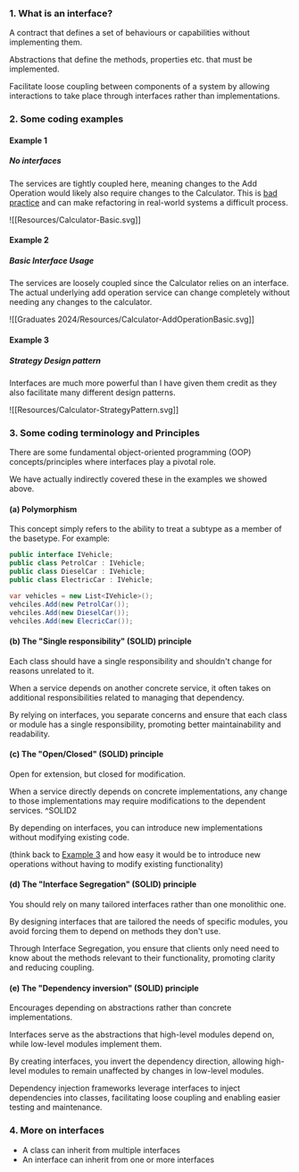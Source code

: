 ### 1. What is an interface?
A contract that defines a set of behaviours or capabilities without implementing them.

Abstractions that define the methods, properties etc. that must be implemented.

Facilitate loose coupling between components of a system by allowing interactions to take place through interfaces rather than implementations.

### 2. Some coding examples
#### Example 1
##### No interfaces
The services are tightly coupled here, meaning changes to the Add Operation would likely also require changes to the Calculator.  This is [bad practice](#^SOLID2) and can make refactoring in real-world systems a difficult process.

![[Resources/Calculator-Basic.svg]]

#### Example 2
##### Basic Interface Usage
The services are loosely coupled since the Calculator relies on an interface.  The actual underlying add operation service can change completely without needing any changes to the calculator. 

![[Graduates 2024/Resources/Calculator-AddOperationBasic.svg]]

#### Example 3
##### Strategy Design pattern
Interfaces are much more powerful than I have given them credit as they also facilitate many different design patterns.

![[Resources/Calculator-StrategyPattern.svg]]

### 3. Some coding terminology and Principles
There are some fundamental object-oriented programming (OOP) concepts/principles where interfaces play a pivotal role.

We have actually indirectly covered these in the examples we showed above. 
#### (a) Polymorphism
This concept simply refers to the ability to treat a subtype as a member of the basetype.
For example:
```csharp
public interface IVehicle;
public class PetrolCar : IVehicle;
public class DieselCar : IVehicle;
public class ElectricCar : IVehicle;

var vehicles = new List<IVehicle>();
vehciles.Add(new PetrolCar());
vehciles.Add(new DieselCar());
vehciles.Add(new ElecricCar());
```

#### (b) The "Single responsibility" (**S**OLID) principle
Each class should have a single responsibility and shouldn't change for reasons unrelated to it.

When a service depends on another concrete service, it often takes on additional responsibilities related to managing that dependency.

By relying on interfaces, you separate concerns and ensure that each class or module has a single responsibility, promoting better maintainability and readability.

#### (c) The "Open/Closed" (S**O**LID) principle
Open for extension, but closed for modification. 

When a service directly depends on concrete implementations, any change to those implementations may require modifications to the dependent services. ^SOLID2

By depending on interfaces, you can introduce new implementations without modifying existing code.

(think back to [Example 3](#Example%203) and how easy it would be to introduce new operations without having to modify existing functionality)

#### (d) The "Interface Segregation" (SOL**I**D) principle
You should rely on many tailored interfaces rather than one monolithic one.

By designing interfaces that are tailored the needs of specific modules, you avoid forcing them to depend on methods they don't use.

Through Interface Segregation, you ensure that clients only need need to know about the methods relevant to their functionality, promoting clarity and reducing coupling.

#### (e) The "Dependency inversion" (SOLI**D**) principle
Encourages depending on abstractions rather than concrete implementations.

Interfaces serve as the abstractions that high-level modules depend on, while low-level modules implement them.

By creating interfaces, you invert the dependency direction, allowing high-level modules to remain unaffected by changes in low-level modules.

Dependency injection frameworks leverage interfaces to inject dependencies into classes, facilitating loose coupling and enabling easier testing and maintenance.

### 4. More on interfaces
* A class can inherit from multiple interfaces
* An interface can inherit from one or more interfaces
